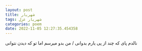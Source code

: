 ```yaml
---
layout: post
title: شهریار
tags: شهریار غزل
categories: poem
date: 2022-11-05 12:27:35.454358
---
```


نالدم پای که چند از پی یارم بدوانی / من بدو میرسم اما تو که دیدن نتوانی